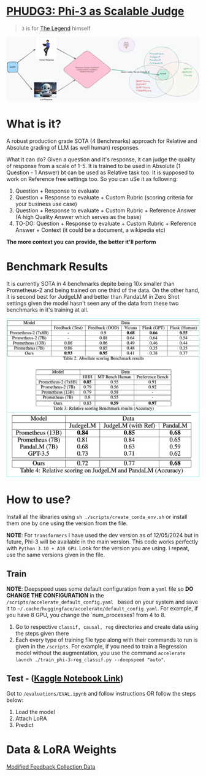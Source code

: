 # [PHUDG3: Phi-3 as Scalable Judge](https://arxiv.org/abs/2405.08029)

> `3` is for [The Legend](https://en.wikipedia.org/wiki/The_Eminem_Show)  himself

![Alt text](metadata/PHUDGE.png)
# What is it?
A robust production grade SOTA (4 Benchmarks) approach for Relative and Absolute grading of LLM (as well human) responses. 

What it can do?
Given a question and it's response, it can judge the quality of response from a scale of 1-5. It is trained to be used in Absolute (1 Question - 1 Answer) bt can be used as Relative task too. It is supposed to work on Reference free settings too. So you can uSe it as following:
1. Question + Response to evaluate
2. Question + Response to evaluate + Custom Rubric (scoring criteria for your business use case)
3. Question + Response to evaluate + Custom Rubric + Reference Answer (A high Quality Answer which serves as the base)
4. TO-DO: Question + Response to evaluate + Custom Rubric + Reference Answer + Context (it could be a document, a wikipedia etc)

**The more context you can provide, the better it'll perform**

# Benchmark Results
It is currently SOTA in 4 benchmarks depite being 10x smaller than Prometheus-2 and being trained on one third of the data. On the other hand, it is second best for JudgeLM and better than PandaLM in Zero Shot settings given the model hasn't seen any of the data from these two benchmarks in it's training at all.

![Alt text](metadata/results.png)

# How to use?
Install all the libraries using `sh ./scripts/create_conda_env.sh` or install them one by one using the version from the file. 

**NOTE**: For `transformers` I have used the dev version as of 12/05/2024 but in future, Phi-3 will be available in the main version. This code works perfectly with `Python 3.10 + A10 GPU`. Look for the version you are using. I repeat, use the same versions given in the file.
## Train
**NOTE**: Deepspeed uses some default configuration from a `yaml` file so **DO CHANGE THE CONFIGURATION** in the `/scripts/accelerate_default_config.yaml
` based on your system and save it to `~/.cache/huggingface/accelerate/default_config.yaml`.  For example, if you have 8 GPU, you change the `num_processes1 from 4 to 8.
1. Go to respective `classif, causal, reg` directories and create data using the steps given there
2. Each every type of training file type along with their commands to run is given in the `/scripts`. For example, if you need to train a Regression model without the augmentation, you use the command `accelerate launch ./train_phi-3-reg_classif.py --deepspeed "auto"`.

 ## Test - ([Kaggle Notebook Link](https://www.kaggle.com/deshwalmahesh/phudge-inference))
 Got to `/evaluations/EVAL.ipynb` and follow instructions OR follow the steps below:
 1. Load the model
 2. Attach LoRA
 3. Predict 

# Data & LoRA Weights
[Modified Feedback Collection Data](https://www.kaggle.com/datasets/deshwalmahesh/prometheus-with-wiki-reference)

